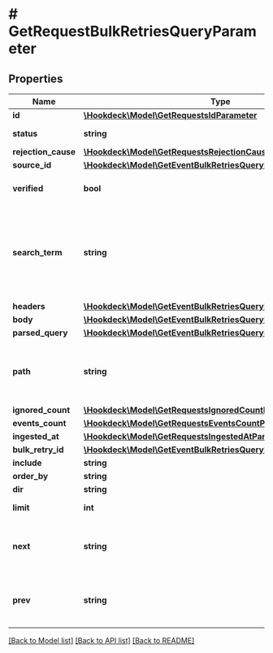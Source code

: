 # # GetRequestBulkRetriesQueryParameter

## Properties

Name | Type | Description | Notes
------------ | ------------- | ------------- | -------------
**id** | [**\Hookdeck\Model\GetRequestsIdParameter**](GetRequestsIdParameter.md) |  | [optional]
**status** | **string** | Filter by status | [optional]
**rejection_cause** | [**\Hookdeck\Model\GetRequestsRejectionCauseParameter**](GetRequestsRejectionCauseParameter.md) |  | [optional]
**source_id** | [**\Hookdeck\Model\GetEventBulkRetriesQueryParameterSourceId**](GetEventBulkRetriesQueryParameterSourceId.md) |  | [optional]
**verified** | **bool** | Filter by verification status | [optional]
**search_term** | **string** | URL Encoded string of the value to match partially to the body, headers, parsed_query or path | [optional]
**headers** | [**\Hookdeck\Model\GetEventBulkRetriesQueryParameterHeaders**](GetEventBulkRetriesQueryParameterHeaders.md) |  | [optional]
**body** | [**\Hookdeck\Model\GetEventBulkRetriesQueryParameterBody**](GetEventBulkRetriesQueryParameterBody.md) |  | [optional]
**parsed_query** | [**\Hookdeck\Model\GetEventBulkRetriesQueryParameterParsedQuery**](GetEventBulkRetriesQueryParameterParsedQuery.md) |  | [optional]
**path** | **string** | URL Encoded string of the value to match partially to the path | [optional]
**ignored_count** | [**\Hookdeck\Model\GetRequestsIgnoredCountParameter**](GetRequestsIgnoredCountParameter.md) |  | [optional]
**events_count** | [**\Hookdeck\Model\GetRequestsEventsCountParameter**](GetRequestsEventsCountParameter.md) |  | [optional]
**ingested_at** | [**\Hookdeck\Model\GetRequestsIngestedAtParameter**](GetRequestsIngestedAtParameter.md) |  | [optional]
**bulk_retry_id** | [**\Hookdeck\Model\GetEventBulkRetriesQueryParameterIssueId**](GetEventBulkRetriesQueryParameterIssueId.md) |  | [optional]
**include** | **string** |  | [optional]
**order_by** | **string** | Sort key | [optional]
**dir** | **string** | Sort direction | [optional]
**limit** | **int** | Result set size | [optional]
**next** | **string** | The ID to provide in the query to get the next set of results | [optional]
**prev** | **string** | The ID to provide in the query to get the previous set of results | [optional]

[[Back to Model list]](../../README.md#models) [[Back to API list]](../../README.md#endpoints) [[Back to README]](../../README.md)
